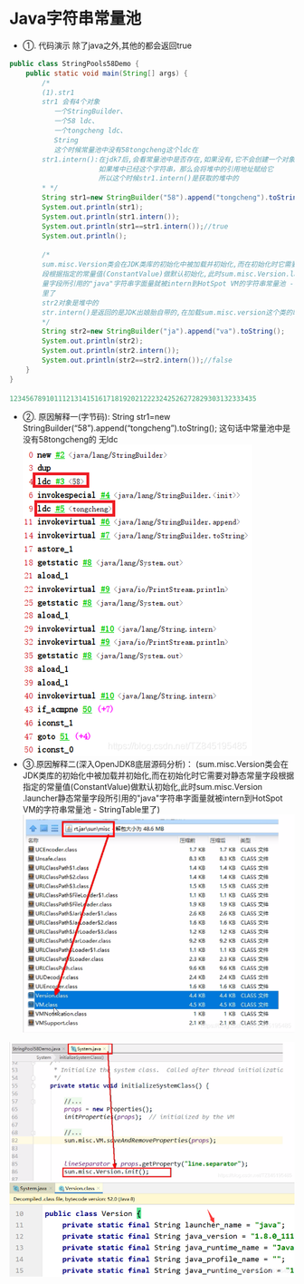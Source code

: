 # Java字符串常量池

- ①. 代码演示
  除了java之外,其他的都会返回true

```java
public class StringPools58Demo {
    public static void main(String[] args) {
        /*
        (1).str1
        str1 会有4个对象
           一个StringBuilder、
           一个58 ldc、
           一个tongcheng ldc、
           String
           这个时候常量池中没有58tongcheng这个ldc在
        str1.intern():在jdk7后,会看常量池中是否存在,如果没有,它不会创建一个对象，
                      如果堆中已经这个字符串，那么会将堆中的引用地址赋给它
                      所以这个时候str1.intern()是获取的堆中的
        * */
        String str1=new StringBuilder("58").append("tongcheng").toString();
        System.out.println(str1);
        System.out.println(str1.intern());
        System.out.println(str1==str1.intern());//true
        System.out.println();

        /*
        sum.misc.Version类会在JDK类库的初始化中被加载并初始化,而在初始化时它需要对静态常量字
        段根据指定的常量值(ConstantValue)做默认初始化,此时sum.misc.Version.launcher静态常
        量字段所引用的"java"字符串字面量就被intern到HotSpot VM的字符串常量池 - StringTable
        里了
        str2对象是堆中的
        str.intern()是返回的是JDK出娘胎自带的,在加载sum.misc.version这个类的时候进入常量池
        */
        String str2=new StringBuilder("ja").append("va").toString();
        System.out.println(str2);
        System.out.println(str2.intern());
        System.out.println(str2==str2.intern());//false
    }
}

1234567891011121314151617181920212223242526272829303132333435
```

- ②. 原因解释一(字节码):
  String str1=new StringBuilder(“58”).append(“tongcheng”).toString();
  这句话中常量池中是没有58tongcheng的 无ldc
  ![在这里插入图片描述](images/20201020225041886.png)
- ③.原因解释二(深入OpenJDK8底层源码分析)：
  (sum.misc.Version类会在JDK类库的初始化中被加载并初始化,而在初始化时它需要对静态常量字段根据指定的常量值(ConstantValue)做默认初始化,此时sum.misc.Version .launcher静态常量字段所引用的"java"字符串字面量就被intern到HotSpot VM的字符串常量池 - StringTable里了)
  ![在这里插入图片描述](images/20201020225348973.png)

![在这里插入图片描述](images/20201020225321358.png)![在这里插入图片描述](images/20201020225632726.png)

